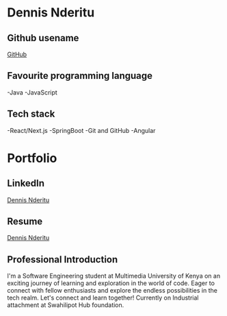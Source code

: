 # Dennis Nderitu

## Github usename

[GitHub](https://github.com/Nderitu-Dennis)

## Favourite programming language

-Java
-JavaScript

## Tech stack

-React/Next.js
-SpringBoot
-Git and GitHub
-Angular

# Portfolio

## LinkedIn

[Dennis Nderitu](www.linkedin.com/in/dennis-nderitu-a23766266)

## Resume

[Dennis Nderitu](https://docs.google.com/document/d/1DjSFVyWyAikEGAcmzJH-nKL44ZBuv0mceKoGZcKa_dM/edit#heading=h.jjb176pjw15x)

## Professional Introduction

I'm a Software Engineering student at Multimedia University of Kenya on an exciting journey of learning and exploration in the world of code. Eager to connect with fellow enthusiasts and explore the endless possibilities in the tech realm. Let's connect and learn together!
Currently on Industrial attachment at Swahilipot Hub foundation.
